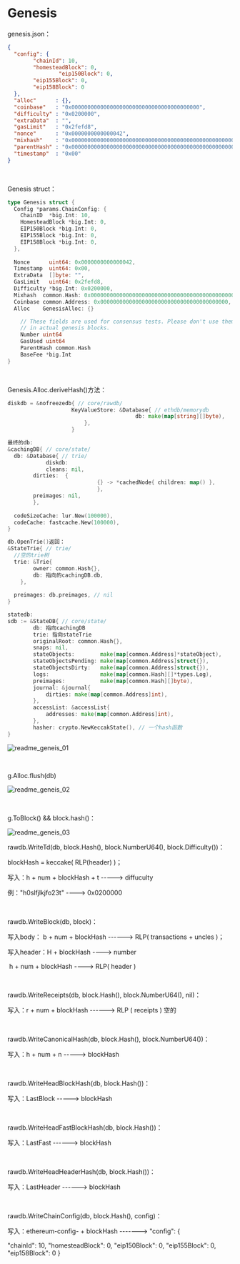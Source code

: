 # Genesis

genesis.json：

```json
{
  "config": {
        "chainId": 10,
        "homesteadBlock": 0,
				"eip150Block": 0,
        "eip155Block": 0,
        "eip158Block": 0
  },
  "alloc"      : {},
  "coinbase"   : "0x0000000000000000000000000000000000000000",
  "difficulty" : "0x0200000",
  "extraData"  : "",
  "gasLimit"   : "0x2fefd8",
  "nonce"      : "0x0000000000000042",
  "mixhash"    : "0x0000000000000000000000000000000000000000000000000000000000000000",
  "parentHash" : "0x0000000000000000000000000000000000000000000000000000000000000000",
  "timestamp"  : "0x00"
}
```

<br />

Genesis struct：

```go
type Genesis struct {
  Config *params.ChainConfig: {
    ChainID  *big.Int: 10,
    HomesteadBlock *big.Int: 0,
    EIP150Block *big.Int: 0,
    EIP155Block *big.Int: 0,
    EIP158Block *big.Int: 0,
  },
  
  Nonce      uint64: 0x0000000000000042,
  Timestamp  uint64: 0x00,
  ExtraData  []byte: "",
  GasLimit   uint64: 0x2fefd8,
  Difficulty *big.Int: 0x0200000,
  Mixhash  common.Hash: 0x0000000000000000000000000000000000000000000000000000000000000000,
  Coinbase common.Address: 0x0000000000000000000000000000000000000000,
  Alloc    GenesisAlloc: {}

	// These fields are used for consensus tests. Please don't use them
	// in actual genesis blocks.
	Number uint64
	GasUsed uint64
	ParentHash common.Hash
	BaseFee *big.Int
}
```

<br />

Genesis.Alloc.deriveHash()方法：

```go
diskdb = &nofreezedb{ // core/rawdb/
  					KeyValueStore: &Database{ // ethdb/memorydb
										db: make(map[string][]byte),
						},
					}

最终的db:
&cachingDB{ // core/state/
  db: &Database{ // trie/
    		diskdb: 
    		cleans: nil,
        dirties:  {
          					{} -> *cachedNode{ children: map() },
        					},
        preimages: nil,
  		},
  
  codeSizeCache: lur.New(100000),
  codeCache: fastcache.New(100000),
}

db.OpenTrie()返回：
&StateTrie{ // trie/
  //空的trie树
  trie: &Trie{
		owner: common.Hash{},
		db: 指向的cachingDB.db,
	}, 
  
  preimages: db.preimages, // nil
}

statedb:
sdb := &StateDB{ // core/state/
		db: 指向cachingDB
		trie: 指向stateTrie
		originalRoot: common.Hash{},
		snaps: nil,
		stateObjects:        make(map[common.Address]*stateObject),
		stateObjectsPending: make(map[common.Address]struct{}),
		stateObjectsDirty:   make(map[common.Address]struct{}),
		logs:                make(map[common.Hash][]*types.Log),
		preimages:           make(map[common.Hash][]byte),
		journal: &journal{
			dirties: make(map[common.Address]int),
		},
		accessList: &accessList{
			addresses: make(map[common.Address]int),
		},
		hasher: crypto.NewKeccakState(), // 一个hash函数
}

```

![readme_geneis_01](img/readme_geneis_01.svg)

<br />

g.Alloc.flush(db)

![readme_geneis_02](img/readme_geneis_02.svg)

<br />

g.ToBlock() && block.hash()：

![readme_geneis_03](img/readme_geneis_03.svg)





rawdb.WriteTd(db, block.Hash(), block.NumberU64(), block.Difficulty())：

blockHash =  keccake( RLP(header) )；

写入：h + num + blockHash + t  -----> diffuculty

例："h0slfjlkjfo23t" ----> 0x0200000

<br />

  rawdb.WriteBlock(db, block)：

写入body：   b + num + blockHash   ------>  RLP( transactions + uncles )；

写入header：H +  blockHash  ----> number

​						 h + num + blockHash  ---->  RLP( header )

<br />

  rawdb.WriteReceipts(db, block.Hash(), block.NumberU64(), nil)：

写入：r + num + blockHash  ------>  RLP ( receipts ) 空的

<br />

  rawdb.WriteCanonicalHash(db, block.Hash(), block.NumberU64())：

写入：h + num + n   ----->  blockHash

<br />

  rawdb.WriteHeadBlockHash(db, block.Hash())：

写入：LastBlock  ----->  blockHash

<br />

  rawdb.WriteHeadFastBlockHash(db, block.Hash())：

写入：LastFast  ------>  blockHash

<br />

  rawdb.WriteHeadHeaderHash(db, block.Hash())：

写入：LastHeader  ------> blockHash

<br />

  rawdb.WriteChainConfig(db, block.Hash(), config)：

写入：ethereum-config- + blockHash  ------->   "config": {

 "chainId": 10,
 "homesteadBlock": 0,
 "eip150Block": 0,
  "eip155Block": 0,
  "eip158Block": 0
  }

<br />















